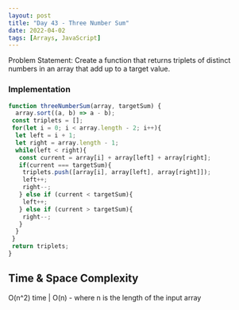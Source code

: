 ```yaml
---
layout: post
title: "Day 43 - Three Number Sum"
date: 2022-04-02
tags: [Arrays, JavaScript]
---
```


Problem Statement: Create a function that returns triplets of distinct numbers in an array that add up to a target value.

### Implementation

```js
function threeNumberSum(array, targetSum) {
  array.sort((a, b) => a - b);
 const triplets = [];
 for(let i = 0; i < array.length - 2; i++){
  let left = i + 1;
  let right = array.length - 1;
  while(left < right){
   const current = array[i] + array[left] + array[right];
   if(current === targetSum){
    triplets.push([array[i], array[left], array[right]]);
    left++;
    right--;
   } else if (current < targetSum){
    left++;
   } else if (current > targetSum){
    right--;
   }
  }
 }
 return triplets;
}
```

## Time & Space Complexity

O(n^2) time | O(n) - where n is the length of the input array
